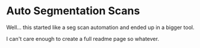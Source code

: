 # Auto Segmentation Scans

Well... this started like a seg scan automation and ended up in a bigger tool.

I can't care enough to create a full readme page so whatever.
